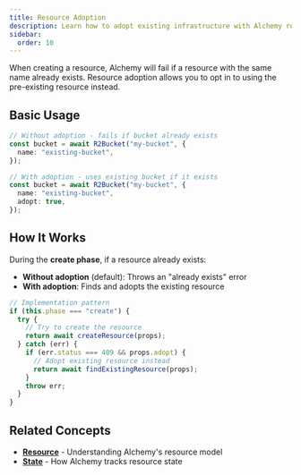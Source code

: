 ```yaml
---
title: Resource Adoption
description: Learn how to adopt existing infrastructure with Alchemy resources instead of failing when resources already exist.
sidebar:
  order: 10
---
```


When creating a resource, Alchemy will fail if a resource with the same name already exists. Resource adoption allows you to opt in to using the pre-existing resource instead.

## Basic Usage

```typescript
// Without adoption - fails if bucket already exists
const bucket = await R2Bucket("my-bucket", {
  name: "existing-bucket",
});

// With adoption - uses existing bucket if it exists
const bucket = await R2Bucket("my-bucket", {
  name: "existing-bucket",
  adopt: true,
});
```

## How It Works

During the **create phase**, if a resource already exists:

- **Without adoption** (default): Throws an "already exists" error
- **With adoption**: Finds and adopts the existing resource

```typescript
// Implementation pattern
if (this.phase === "create") {
  try {
    // Try to create the resource
    return await createResource(props);
  } catch (err) {
    if (err.status === 409 && props.adopt) {
      // Adopt existing resource instead
      return await findExistingResource(props);
    }
    throw err;
  }
}
```

## Related Concepts

- **[Resource](./resource)** - Understanding Alchemy's resource model
- **[State](./state)** - How Alchemy tracks resource state

